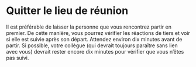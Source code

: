 [Title]: # (Quitter le lieu de réunion)
[Order]: # (6)

# Quitter le lieu de réunion

Il est préférable de laisser la personne que vous rencontrez partir en premier. De cette manière, vous pourrez vérifier les réactions de tiers et voir si elle est suivie après son départ. Attendez environ dix minutes avant de partir. Si possible, votre collègue (qui devrait toujours paraître sans lien avec vous) devrait rester encore dix minutes pour vérifier que vous n’êtes pas suivi.